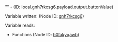 "" - (ID: local.gnh7rkcsg6.payload.output.buttonValue)

Variable written:
 (Node ID: [gnh7rkcsg6](../nodes/gnh7rkcsg6.md))

Variable reads:
* Functions (Node ID: [h0fakyqawb](../nodes/h0fakyqawb.md))
